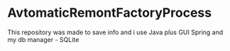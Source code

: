 # AvtomaticRemontFactoryProcess
This repository was made to save info and i use Java plus GUI Spring and my db manager - SQLite
